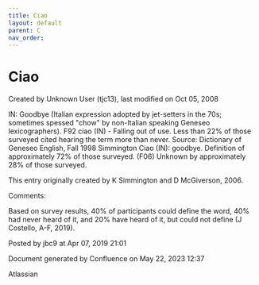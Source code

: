 ```yaml
---
title: Ciao
layout: default
parent: C
nav_order:
---
```


# Ciao

Created by  Unknown User (tjc13), last modified on Oct 05, 2008

IN: Goodbye (Italian expression adopted by jet-setters in the 70s; sometimes spessed &quot;chow&quot; by non-Italian speaking Geneseo lexicographers). F92 ciao (IN) - Falling out of use. Less than 22% of those surveyed cited hearing the term more than never. Source: Dictionary of Geneseo English, Fall 1998 Simmington Ciao (IN): goodbye. Definition of approximately 72% of those surveyed. (F06) Unknown by approximately 28% of those surveyed.

This entry originally created by K Simmington and D McGiverson, 2006.

Comments:

Based on survey results, 40% of participants could define the word, 40% had never heard of it, and 20% have heard of it, but could not define (J Costello, A-F, 2019).

Posted by jbc9 at Apr 07, 2019 21:01

Document generated by Confluence on May 22, 2023 12:37

Atlassian
